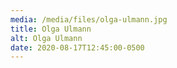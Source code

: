 ```yaml
---
media: /media/files/olga-ulmann.jpg
title: Olga Ulmann
alt: Olga Ulmann
date: 2020-08-17T12:45:00-0500
---
```

